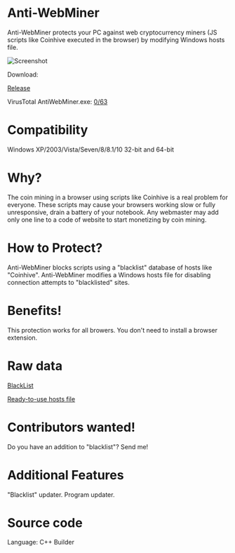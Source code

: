 # Anti-WebMiner

Anti-WebMiner protects your PC against web cryptocurrency miners (JS scripts like Coinhive executed in the browser) by modifying Windows hosts file. 

![Screenshot](https://github.com/greatis/Anti-WebMiner/raw/master/images/antiwebminer-screenshot.png)

Download:

[Release](https://github.com/greatis/Anti-WebMiner/releases)

VirusTotal AntiWebMiner.exe: [0/63](https://www.virustotal.com/en/file/91a25c81fc6dea51cc739dbdd38c3fe2383476c6606b799bf6b47c730e171c51/analysis/1506866744/)



# Compatibility


Windows XP/2003/Vista/Seven/8/8.1/10 32-bit and 64-bit

# Why?

The coin mining in a browser using scripts like Coinhive is a real problem for everyone.
These scripts may cause your browsers working slow or fully unresponsive, drain a battery of your notebook.
Any webmaster may add only one line to a code of website to start monetizing by coin mining.

# How to Protect?

Anti-WebMiner blocks scripts using a "blacklist" database of hosts like "Coinhive".
Anti-WebMiner modifies a Windows hosts file for disabling connection attempts to "blacklisted" sites.

# Benefits!
 
This protection works for all browers. 
You don't need to install a browser extension.

# Raw data

[BlackList](https://raw.githubusercontent.com/greatis/Anti-WebMiner/master/blacklist.txt)

[Ready-to-use hosts file](https://raw.githubusercontent.com/greatis/Anti-WebMiner/master/hosts)

# Contributors wanted!

Do you have an addition to "blacklist"? Send me!

# Additional Features
"Blacklist" updater.
Program updater.

# Source code
Language: C++ Builder

 